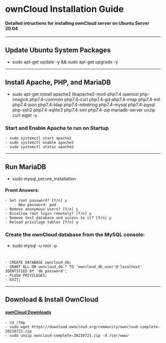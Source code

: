 # ownCloud Installation Guide
#### Detailed intructions for installing ownCloud server on Ubuntu Server 20.04

---

## Update Ubuntu System Packages
- sudo apt-get update -y && sudo apt-get upgrade -y

---

## Install Apache, PHP, and MariaDB
- sudo apt-get install apache2 libapache2-mod-php7.4 openssl php-imagick php7.4-common php7.4-curl php7.4-gd php7.4-imap php7.4-intl php7.4-json php7.4-ldap php7.4-mbstring php7.4-mysql php7.4-pgsql php-ssh2 php7.4-sqlite3 php7.4-xml php7.4-zip mariadb-server unzip curl wget -y

### Start and Enable Apache to run on Startup
	- sudo systemctl start apache2
	- sudo systemctl enable apache2
	- sudo systemctl status apache2

---

## Run MariaDB
- sudo mysql_secure_installation

#### Promt Answers:
	- Set root password? [Y/n] y
		- New password: pwd
	- Remove anonymous users? [Y/n] y
	- Disallow root login remotely? [Y/n] y
	- Remove test database and access to it? [Y/n] y
	- Reload privilege tables [Y/n] y

### Create the ownCloud database from the MySQL console:
- sudo mysql -u root -p
#
	- CREATE DATABASE owncloud_db;
	- GRANT ALL ON owncloud_db.* TO 'owncloud_db_user'@'localhost' IDENTIFIED BY 'db_password';
	- FLUSH PRIVILEGES;
	- EXIT;

---

## Download & Install OwnCloud
#### [ownCloud Downloads](https://owncloud.com/download-server/)
	- cd /tmp
	- sudo wget https://download.owncloud.org/community/owncloud-complete-20210721.zip 
	- sudo unzip owncloud-complete-20210721.zip -d /var/www/
